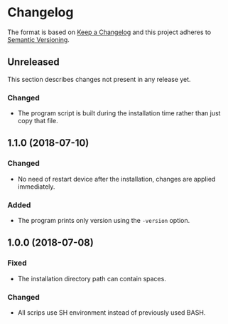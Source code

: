 # Changelog

The format is based on [Keep a Changelog](https://keepachangelog.com/en/1.0.0/) and this project adheres to [Semantic Versioning](https://semver.org/spec/v2.0.0.html).

## Unreleased

This section describes changes not present in any release yet.

### Changed

* The program script is built during the installation time rather than just copy that file.

## 1.1.0 (2018-07-10)

### Changed

* No need of restart device after the installation, changes are applied immediately.

### Added

* The program prints only version using the `-version` option.

## 1.0.0 (2018-07-08)

### Fixed

* The installation directory path can contain spaces.

### Changed

* All scrips use SH environment instead of previously used BASH.
